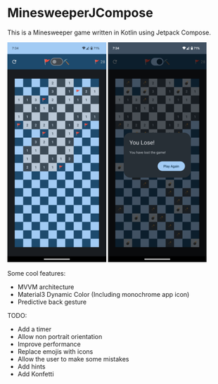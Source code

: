 # MinesweeperJCompose

This is a Minesweeper game written in Kotlin using Jetpack Compose.

<img src="Screenshot1.png" height="500" /> <img src="Screenshot2.png" height="500" />


Some cool features:
- MVVM architecture
- Material3 Dynamic Color (Including monochrome app icon)
- Predictive back gesture

TODO:
- Add a timer
- Allow non portrait orientation
- Improve performance
- Replace emojis with icons
- Allow the user to make some mistakes
- Add hints
- Add Konfetti
